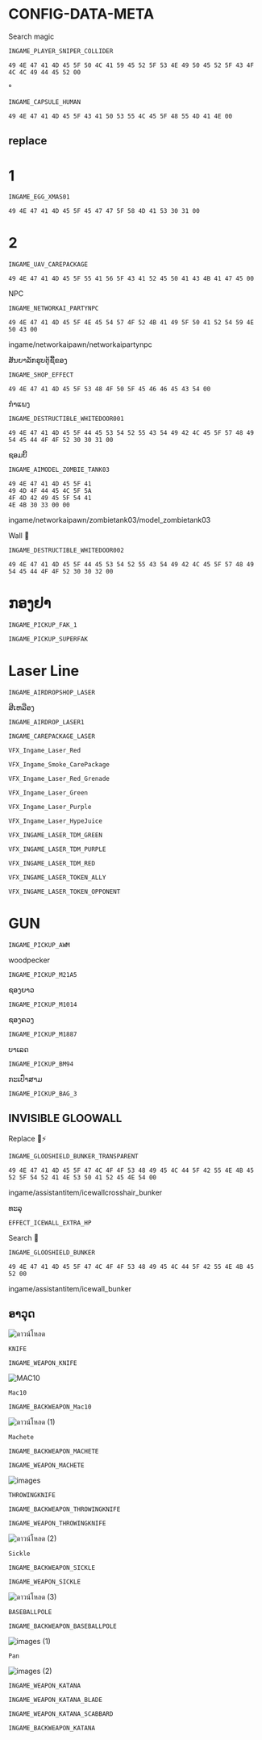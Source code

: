 # CONFIG-DATA-META
Search magic 
```
INGAME_PLAYER_SNIPER_COLLIDER
```
```
49 4E 47 41 4D 45 5F 50 4C 41 59 45 52 5F 53 4E 49 50 45 52 5F 43 4F 4C 4C 49 44 45 52 00
```
°

```
INGAME_CAPSULE_HUMAN
```
```
49 4E 47 41 4D 45 5F 43 41 50 53 55 4C 45 5F 48 55 4D 41 4E 00
```

## replace 
# 1
```
INGAME_EGG_XMAS01
```
```
49 4E 47 41 4D 45 5F 45 47 47 5F 58 4D 41 53 30 31 00
```


# 2
```
INGAME_UAV_CAREPACKAGE
```
```
49 4E 47 41 4D 45 5F 55 41 56 5F 43 41 52 45 50 41 43 4B 41 47 45 00
```


NPC
```
INGAME_NETWORKAI_PARTYNPC
```
```
49 4E 47 41 4D 45 5F 4E 45 54 57 4F 52 4B 41 49 5F 50 41 52 54 59 4E 50 43 00
```
ingame/networkaipawn/networkaipartynpc

ສັນຍາລັກຮູບຕູ້ຊື້ຂອງ
```
INGAME_SHOP_EFFECT
```
```
49 4E 47 41 4D 45 5F 53 48 4F 50 5F 45 46 46 45 43 54 00
```


ກຳແພງ
```
INGAME_DESTRUCTIBLE_WHITEDOOR001
```
```
49 4E 47 41 4D 45 5F 44 45 53 54 52 55 43 54 49 42 4C 45 5F 57 48 49 54 45 44 4F 4F 52 30 30 31 00
```

ຊອມບີ້
```
INGAME_AIMODEL_ZOMBIE_TANK03
```
```
49 4E 47 41 4D 45 5F 41 
49 4D 4F 44 45 4C 5F 5A 
4F 4D 42 49 45 5F 54 41 
4E 4B 30 33 00 00

```
ingame/networkaipawn/zombietank03/model_zombietank03

Wall 🧱 
```
INGAME_DESTRUCTIBLE_WHITEDOOR002
```
```
49 4E 47 41 4D 45 5F 44 45 53 54 52 55 43 54 49 42 4C 45 5F 57 48 49 54 45 44 4F 4F 52 30 30 32 00
```


# ກອງຢາ 
```
INGAME_PICKUP_FAK_1
```
```
INGAME_PICKUP_SUPERFAK
```
# Laser Line
```
INGAME_AIRDROPSHOP_LASER
```
ສີເຫລືອງ
```
INGAME_AIRDROP_LASER1
```
```
INGAME_CAREPACKAGE_LASER
```
```
VFX_Ingame_Laser_Red
```
```
VFX_Ingame_Smoke_CarePackage
```
```
VFX_Ingame_Laser_Red_Grenade
```
```
VFX_Ingame_Laser_Green
```
```
VFX_Ingame_Laser_Purple
```
```
VFX_Ingame_Laser_HypeJuice
```
```
VFX_INGAME_LASER_TDM_GREEN
```
```
VFX_INGAME_LASER_TDM_PURPLE
```
```
VFX_INGAME_LASER_TDM_RED
```
```
VFX_INGAME_LASER_TOKEN_ALLY
```
```
VFX_INGAME_LASER_TOKEN_OPPONENT
```

# GUN

```
INGAME_PICKUP_AWM
```

woodpecker
```
INGAME_PICKUP_M21A5
```
ຊອງຍາວ
```
INGAME_PICKUP_M1014
```

ຊອງຄວງ 
```
INGAME_PICKUP_M1887
```
ບາເລດ
```
INGAME_PICKUP_BM94
```

ກະເປົ໋າສາມ
```
INGAME_PICKUP_BAG_3
```

## INVISIBLE GLOOWALL
Replace 🧩⚡
```
INGAME_GLOOSHIELD_BUNKER_TRANSPARENT
```
```
49 4E 47 41 4D 45 5F 47 4C 4F 4F 53 48 49 45 4C 44 5F 42 55 4E 4B 45 52 5F 54 52 41 4E 53 50 41 52 45 4E 54 00
```
ingame/assistantitem/icewallcrosshair_bunker

ທະລຸ
```
EFFECT_ICEWALL_EXTRA_HP
```

Search 🔎 
```
INGAME_GLOOSHIELD_BUNKER
```
```
49 4E 47 41 4D 45 5F 47 4C 4F 4F 53 48 49 45 4C 44 5F 42 55 4E 4B 45 52 00
```
ingame/assistantitem/icewall_bunker

## ອາວຸດ
![ดาวน์โหลด](https://github.com/user-attachments/assets/4e7021e2-e8d2-4249-865a-1848748d29c9)

`KNIFE`
```
INGAME_WEAPON_KNIFE
```


![MAC10](https://github.com/user-attachments/assets/26872afc-96b2-4dd8-85ec-7652884b2c6b)

`Mac10`
```
INGAME_BACKWEAPON_Mac10
```

![ดาวน์โหลด (1)](https://github.com/user-attachments/assets/503f8710-a91c-47f0-8a1f-44d1fbae1a42)

`Machete`
```
INGAME_BACKWEAPON_MACHETE
```
```
INGAME_WEAPON_MACHETE
```

![images](https://github.com/user-attachments/assets/c933333c-f747-4e60-af62-fbbb8ed6d07f)

`THROWINGKNIFE`
```
INGAME_BACKWEAPON_THROWINGKNIFE
```
```
INGAME_WEAPON_THROWINGKNIFE
```

![ดาวน์โหลด (2)](https://github.com/user-attachments/assets/6c65759e-9f4b-43a7-991e-02175155dcfe)

`Sickle`
```
INGAME_BACKWEAPON_SICKLE
```
```
INGAME_WEAPON_SICKLE
```

![ดาวน์โหลด (3)](https://github.com/user-attachments/assets/33bd0ab3-e26f-40ab-a246-065fb258a21d)

`BASEBALLPOLE`
```
INGAME_BACKWEAPON_BASEBALLPOLE
```

![images (1)](https://github.com/user-attachments/assets/88c36437-fb3d-4f3c-b9cd-78a361c4dedf)

`Pan`

![images (2)](https://github.com/user-attachments/assets/86bf0210-f93e-4723-a35e-c267c522cb15)

```
INGAME_WEAPON_KATANA
```
```
INGAME_WEAPON_KATANA_BLADE
```
```
INGAME_WEAPON_KATANA_SCABBARD
```
```
INGAME_BACKWEAPON_KATANA
```
```
